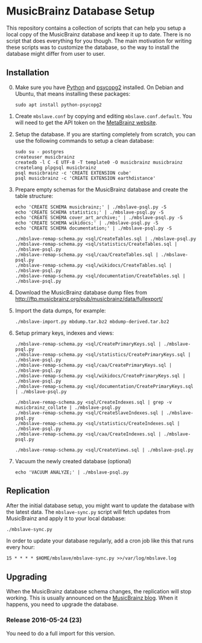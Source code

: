 # MusicBrainz Database Setup

This repository contains a collection of scripts that can help you setup a local
copy of the MusicBrainz database and keep it up to date. There is no script that
does everything for you though. The main motivation for writing these scripts was
to customize the database, so the way to install the database might differ from
user to user.

## Installation

 0. Make sure you have [Python](http://python.org/) and [psycopg2](http://initd.org/psycopg/) installed.
    On Debian and Ubuntu, that means installing these packages:

        sudo apt install python-psycopg2

 1. Create `mbslave.conf` by copying and editing `mbslave.conf.default`.
    You will need to get the API token on the [MetaBrainz website](https://test.metabrainz.org/).

 1. Setup the database. If you are starting completely from scratch,
    you can use the following commands to setup a clean database:

        sudo su - postgres
        createuser musicbrainz
        createdb -l C -E UTF-8 -T template0 -O musicbrainz musicbrainz
        createlang plpgsql musicbrainz
        psql musicbrainz -c 'CREATE EXTENSION cube'
        psql musicbrainz -c 'CREATE EXTENSION earthdistance'

 2. Prepare empty schemas for the MusicBrainz database and create the table structure:

        echo 'CREATE SCHEMA musicbrainz;' | ./mbslave-psql.py -S
        echo 'CREATE SCHEMA statistics;' | ./mbslave-psql.py -S
        echo 'CREATE SCHEMA cover_art_archive;' | ./mbslave-psql.py -S
        echo 'CREATE SCHEMA wikidocs;' | ./mbslave-psql.py -S
        echo 'CREATE SCHEMA documentation;' | ./mbslave-psql.py -S

        ./mbslave-remap-schema.py <sql/CreateTables.sql | ./mbslave-psql.py
        ./mbslave-remap-schema.py <sql/statistics/CreateTables.sql | ./mbslave-psql.py
        ./mbslave-remap-schema.py <sql/caa/CreateTables.sql | ./mbslave-psql.py
        ./mbslave-remap-schema.py <sql/wikidocs/CreateTables.sql | ./mbslave-psql.py
        ./mbslave-remap-schema.py <sql/documentation/CreateTables.sql | ./mbslave-psql.py

 3. Download the MusicBrainz database dump files from
    http://ftp.musicbrainz.org/pub/musicbrainz/data/fullexport/

 4. Import the data dumps, for example:

        ./mbslave-import.py mbdump.tar.bz2 mbdump-derived.tar.bz2

 5. Setup primary keys, indexes and views:

        ./mbslave-remap-schema.py <sql/CreatePrimaryKeys.sql | ./mbslave-psql.py
        ./mbslave-remap-schema.py <sql/statistics/CreatePrimaryKeys.sql | ./mbslave-psql.py
        ./mbslave-remap-schema.py <sql/caa/CreatePrimaryKeys.sql | ./mbslave-psql.py
        ./mbslave-remap-schema.py <sql/wikidocs/CreatePrimaryKeys.sql | ./mbslave-psql.py
        ./mbslave-remap-schema.py <sql/documentation/CreatePrimaryKeys.sql | ./mbslave-psql.py

        ./mbslave-remap-schema.py <sql/CreateIndexes.sql | grep -v musicbrainz_collate | ./mbslave-psql.py
        ./mbslave-remap-schema.py <sql/CreateSlaveIndexes.sql | ./mbslave-psql.py
        ./mbslave-remap-schema.py <sql/statistics/CreateIndexes.sql | ./mbslave-psql.py
        ./mbslave-remap-schema.py <sql/caa/CreateIndexes.sql | ./mbslave-psql.py

        ./mbslave-remap-schema.py <sql/CreateViews.sql | ./mbslave-psql.py

 6. Vacuum the newly created database (optional)

        echo 'VACUUM ANALYZE;' | ./mbslave-psql.py

## Replication

After the initial database setup, you might want to update the database with the latest data.
The `mbslave-sync.py` script will fetch updates from MusicBrainz and apply it to your local database:

```sh
./mbslave-sync.py
```

In order to update your database regularly, add a cron job like this that runs every hour:

```cron
15 * * * * $HOME/mbslave/mbslave-sync.py >>/var/log/mbslave.log
```

## Upgrading

When the MusicBrainz database schema changes, the replication will stop working.
This is usually announced on the [MusicBrainz blog](http://blog.musicbrainz.org/).
When it happens, you need to upgrade the database.

### Release 2016-05-24 (23)

You need to do a full import for this version.
